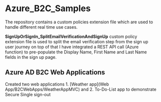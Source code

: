 # Azure_B2C_Samples
The repository contains a custom policies extension file which are used to handle different real time use cases.

**SignUpOrSignIn_SplitEmailVerificationAndSignUp** custom policy extension file is used to split the email verification step from the sign up user journey on top of that I have integrated a REST API call (Azure function)
to pre-populate the Display Name, First Name and Last Name fields in the sign up page.


## Azure AD B2C Web Applications 
Created two web applications 1. [Weather app](Web App/B2CWebApps/WeatherAppMVC) and 2. To-Do-List app to demonstrate Secure Single sign-out  

